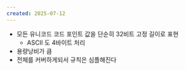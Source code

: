 ```yaml
---
created: 2025-07-12
---
```

- 모든 유니코드 코드 포인트 값을 단순히 32비트 고정 길이로 표현
	- ASCII 도 4바이트 처리
- 용량낭비가 큼
- 전체를 커버하게되서 규칙은 심플해진다